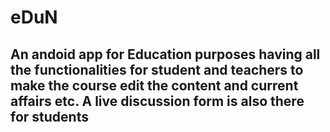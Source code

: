 # eDuN
## An andoid app for Education purposes having all the functionalities for student and teachers to make the course edit the content and current affairs etc. A live discussion form is also there for students
